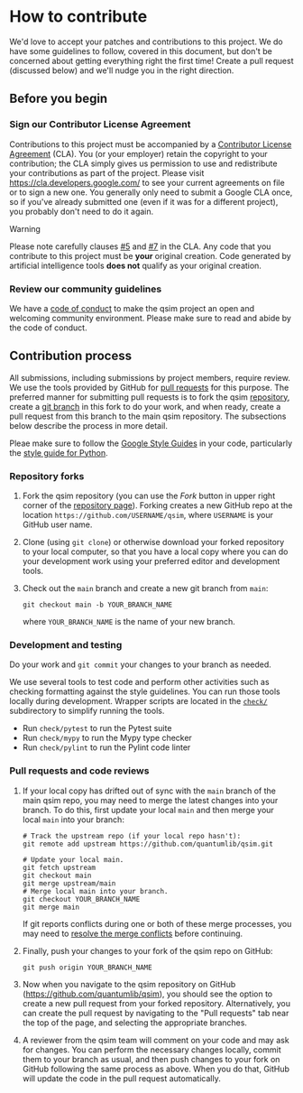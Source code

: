 # How to contribute

We'd love to accept your patches and contributions to this project. We do have
some guidelines to follow, covered in this document, but don't be concerned
about getting everything right the first time! Create a pull request (discussed
below) and we'll nudge you in the right direction.

## Before you begin

### Sign our Contributor License Agreement

Contributions to this project must be accompanied by a [Contributor License
Agreement](https://cla.developers.google.com/about) (CLA). You (or your
employer) retain the copyright to your contribution; the CLA simply gives us
permission to use and redistribute your contributions as part of the project.
Please visit https://cla.developers.google.com/ to see your current agreements
on file or to sign a new one. You generally only need to submit a Google CLA
once, so if you've already submitted one (even if it was for a different
project), you probably don't need to do it again.

> [!WARNING]
> Please note carefully clauses [#5](https://cla.developers.google.com/about/google-corporate#:~:text=You%20represent%20that%20each%20of%20Your%20Contributions%20is%20Your%20original%20creation)
> and [#7](https://cla.developers.google.com/about/google-corporate#:~:text=Should%20You%20wish%20to%20submit%20work%20that%20is%20not%20Your%20original%20creation%2C%20You%20may%20submit%20it%20to%20Google%20separately)
> in the CLA. Any code that you contribute to this project must be **your**
> original creation. Code generated by artificial intelligence tools **does
> not** qualify as your original creation.

### Review our community guidelines

We have a [code of conduct](CODE_OF_CONDUCT.md) to make the qsim project an open
and welcoming community environment. Please make sure to read and abide by the
code of conduct.

## Contribution process

All submissions, including submissions by project members, require review. We
use the tools provided by GitHub for [pull
requests](https://help.github.com/articles/about-pull-requests/) for this
purpose. The preferred manner for submitting pull requests is to fork the qsim
[repository](https://github.com/quantumlib/qsim), create a [git
branch](https://git-scm.com/book/en/v2/Git-Branching-Branches-in-a-Nutshell) in
this fork to do your work, and when ready, create a pull request from this
branch to the main qsim repository. The subsections below describe the process
in more detail.

Pleae make sure to follow the [Google Style
Guides](https://google.github.io/styleguide/) in your code, particularly the
[style guide for Python](https://google.github.io/styleguide/pyguide.html).

### Repository forks

1.  Fork the qsim repository (you can use the _Fork_ button in upper right
    corner of the [repository page](https://github.com/quantumlib/qsim)).
    Forking creates a new GitHub repo at the location
    `https://github.com/USERNAME/qsim`, where `USERNAME` is your GitHub user
    name.

1.  Clone (using `git clone`) or otherwise download your forked repository to
    your local computer, so that you have a local copy where you can do your
    development work using your preferred editor and development tools.

1.  Check out the `main` branch and create a new git branch from `main`:

    ```shell
    git checkout main -b YOUR_BRANCH_NAME
    ```

    where `YOUR_BRANCH_NAME` is the name of your new branch.

### Development and testing

Do your work and `git commit` your changes to your branch as needed.

We use several tools to test code and perform other activities such as checking
formatting against the style guidelines. You can run those tools locally during
development. Wrapper scripts are located in the [`check/`](./check/)
subdirectory to simplify running the tools.

*   Run `check/pytest` to run the Pytest suite
*   Run `check/mypy` to run the Mypy type checker
*   Run `check/pylint` to run the Pylint code linter

### Pull requests and code reviews

1.  If your local copy has drifted out of sync with the `main` branch of the
    main qsim repo, you may need to merge the latest changes into your branch.
    To do this, first update your local `main` and then merge your local `main`
    into your branch:

    ```shell
    # Track the upstream repo (if your local repo hasn't):
    git remote add upstream https://github.com/quantumlib/qsim.git

    # Update your local main.
    git fetch upstream
    git checkout main
    git merge upstream/main
    # Merge local main into your branch.
    git checkout YOUR_BRANCH_NAME
    git merge main
    ```

    If git reports conflicts during one or both of these merge processes, you
    may need to [resolve the merge conflicts](
    https://docs.github.com/articles/about-merge-conflicts) before continuing.

1.  Finally, push your changes to your fork of the qsim repo on GitHub:

    ```shell
    git push origin YOUR_BRANCH_NAME
    ```

1.  Now when you navigate to the qsim repository on GitHub
    (https://github.com/quantumlib/qsim), you should see the option to create a
    new pull request from your forked repository. Alternatively, you can create
    the pull request by navigating to the "Pull requests" tab near the top of
    the page, and selecting the appropriate branches.

1.  A reviewer from the qsim team will comment on your code and may ask for
    changes. You can perform the necessary changes locally, commit them to your
    branch as usual, and then push changes to your fork on GitHub following the
    same process as above. When you do that, GitHub will update the code in the
    pull request automatically.
